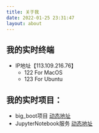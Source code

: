 ```yaml
---
title: 关于我
date: 2022-01-25 23:31:47
layout: about
---
```


## 我的实时终端
- IP地址【113.109.216.76】 
  - 122 For MacOS 
  - 123 For Ubuntu

## 我的实时项目：
- big_boot项目 [动态地址](http://113.109.216.76:19000/big_boot/)
- JupyterNotebook服务 [动态地址](http://113.109.216.76:18999)
